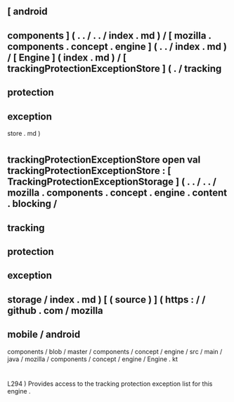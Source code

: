 [
android
-
components
]
(
.
.
/
.
.
/
index
.
md
)
/
[
mozilla
.
components
.
concept
.
engine
]
(
.
.
/
index
.
md
)
/
[
Engine
]
(
index
.
md
)
/
[
trackingProtectionExceptionStore
]
(
.
/
tracking
-
protection
-
exception
-
store
.
md
)
#
trackingProtectionExceptionStore
open
val
trackingProtectionExceptionStore
:
[
TrackingProtectionExceptionStorage
]
(
.
.
/
.
.
/
mozilla
.
components
.
concept
.
engine
.
content
.
blocking
/
-
tracking
-
protection
-
exception
-
storage
/
index
.
md
)
[
(
source
)
]
(
https
:
/
/
github
.
com
/
mozilla
-
mobile
/
android
-
components
/
blob
/
master
/
components
/
concept
/
engine
/
src
/
main
/
java
/
mozilla
/
components
/
concept
/
engine
/
Engine
.
kt
#
L294
)
Provides
access
to
the
tracking
protection
exception
list
for
this
engine
.
